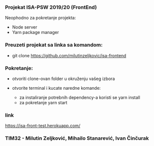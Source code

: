 ### Projekat ISA-PSW 2019/20 (FrontEnd)
Neophodno za pokretanje projekta: 
- Node server
- Yarn package manager

### Preuzeti projekat sa linka sa komandom:
- git clone https://github.com/milutinzeljkovic/isa-frontend

### Pokretanje:
- otvoriti clone-ovan folder u okruženju vašeg izbora

- otvorite terminal i kucate naredne komande:
    - za instaliranje potrebnih dependency-a koristi se 
          yarn install 
    - za pokretanje 
          yarn start
### link 
https://isa-front-test.herokuapp.com/
 
### TIM32 - Milutin Zeljković, Mihailo Stanarević, Ivan Činčurak
